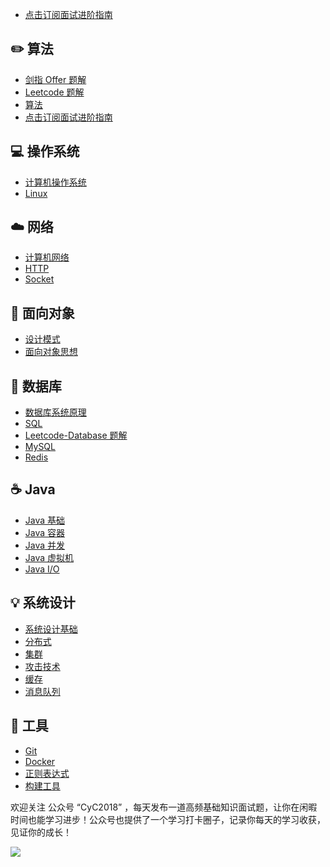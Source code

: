 - [点击订阅面试进阶指南](https://xiaozhuanlan.com/CyC2018)

## ✏️ 算法

- [剑指 Offer 题解](notes/剑指%20Offer%20题解%20-%20目录1.md) </br>
- [Leetcode 题解](notes/Leetcode%20题解%20-%20目录1.md) </br>
- [算法](notes/算法%20-%20目录1.md) </br>
- [点击订阅面试进阶指南](https://xiaozhuanlan.com/CyC2018)

## 💻 操作系统

- [计算机操作系统](notes/计算机操作系统%20-%20目录1.md) </br>
- [Linux](notes/Linux.md)

## ☁️ 网络

- [计算机网络](notes/计算机网络%20-%20目录1.md) </br>
- [HTTP](notes/HTTP.md) </br>
- [Socket](notes/Socket.md)

## 🎨 面向对象

- [设计模式](notes/设计模式.md) </br>
- [面向对象思想](notes/面向对象思想.md)

## 💾 数据库

- [数据库系统原理](notes/数据库系统原理.md) </br>
- [SQL](notes/SQL.md) </br>
- [Leetcode-Database 题解](notes/Leetcode-Database%20题解.md) </br>
- [MySQL](notes/MySQL.md) </br>
- [Redis](notes/Redis.md)

## ☕️ Java

- [Java 基础](notes/Java%20基础.md) </br>
- [Java 容器](notes/Java%20容器.md) </br>
- [Java 并发](notes/Java%20并发.md) </br>
- [Java 虚拟机](notes/Java%20虚拟机.md) </br>
- [Java I/O](notes/Java%20IO.md)

## 💡 系统设计

- [系统设计基础](notes/系统设计基础.md) </br>
- [分布式](notes/分布式.md) </br>
- [集群](notes/集群.md) </br>
- [攻击技术](notes/攻击技术.md) </br>
- [缓存](notes/缓存.md) </br>
- [消息队列](notes/消息队列.md)

## 🔧 工具

- [Git](notes/Git.md) </br>
- [Docker](notes/Docker.md) </br>
- [正则表达式](notes/正则表达式.md) </br>
- [构建工具](notes/构建工具.md)

欢迎关注 公众号 “CyC2018” ，每天发布一道高频基础知识面试题，让你在闲暇时间也能学习进步！公众号也提供了一个学习打卡圈子，记录你每天的学习收获，见证你的成长！

![](https://cyc-1256109796.cos.ap-guangzhou.myqcloud.com/%E5%85%AC%E4%BC%97%E5%8F%B7.jpg)
